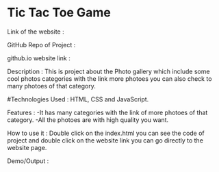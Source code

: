 # Tic Tac Toe Game

Link of the website : 

GitHub Repo of Project : 

github.io website link :  

Description : This is project about the Photo gallery which include some cool photos categories with the link more photoes you can also check to many photoes of that category.




#Technologies Used : HTML, CSS and JavaScript.

Features : -It has many categories with the link of more photoes of that category.
           -All the photoes are with high quality you want.

How to use it : Double click on the index.html you can see the code of project and double click on the website link you can go directly to the website page.

Demo/Output :

